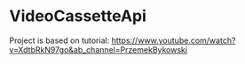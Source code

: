 # VideoCassetteApi
Project is based on tutorial: https://www.youtube.com/watch?v=XdtbRkN97go&ab_channel=PrzemekBykowski
